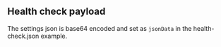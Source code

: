 ## Health check payload

The settings json is base64 encoded and set as `jsonData` in the health-check.json example.